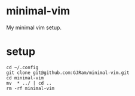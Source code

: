 # minimal-vim

My minimal vim setup. 


# setup

```console
cd ~/.config 
git clone git@github.com:GJRam/minimal-vim.git
cd minimal-vim 
mv  * ../ | cd ..
rm -rf minimal-vim
```
